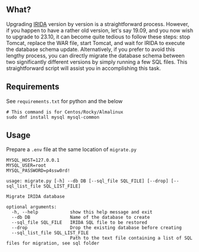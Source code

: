 ## What?
Upgrading [IRIDA](https://irida.ca/) version by version is a straightforward process. However, if you happen to have a rather old version, let's say 19.09, and you now wish to upgrade to 23.10, it can become quite tedious to follow these steps: stop Tomcat, replace the WAR file, start Tomcat, and wait for IRIDA to execute the database schema update. Alternatively, if you prefer to avoid this lengthy process, you can directly migrate the database schema between two significantly different versions by simply running a few SQL files. This straightforward script will assist you in accomplishing this task.

## Requirements

See `requirements.txt` for python and the below

```
# This command is for Centos/Rocky/Almalinux
sudo dnf install mysql mysql-common
```

## Usage
Prepare a `.env` file at the same location of `migrate.py`

```
MYSQL_HOST=127.0.0.1
MYSQL_USER=root
MYSQL_PASSWORD=p4ssw0rd!
```

```
usage: migrate.py [-h] --db DB [--sql_file SQL_FILE] [--drop] [--sql_list_file SQL_LIST_FILE]

Migrate IRIDA database

optional arguments:
  -h, --help            show this help message and exit
  --db DB               Name of the database to create
  --sql_file SQL_FILE   IRIDA SQL file to be restored
  --drop                Drop the existing database before creating
  --sql_list_file SQL_LIST_FILE
                        Path to the text file containing a list of SQL files for migration, see sql folder
```